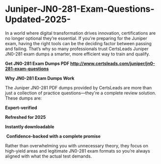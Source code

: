 # Juniper-JN0-281-Exam-Questions-Updated-2025-
<p>In a world where digital transformation drives innovation, certifications are no longer optional they&rsquo;re essential. If you&#39;re preparing for the Juniper exam, having the right tools can be the deciding factor between passing and failing. That&rsquo;s why so many professionals trust CertsLeads Juniper JN0-281 exam dumps a smarter, more efficient way to train and qualify.</p> <p><strong>Get JN0-281 Exam Dumps PDF&nbsp;<a href="http://www.certsleads.com/juniper/jn0-281-exam-questions">http://www.certsleads.com/juniper/jn0-281-exam-questions</a></strong></p> <p><strong>Why JN0-281 Exam Dumps Work</strong></p> <p>The Juniper JN0-281 PDF dumps provided by CertsLeads are more than just a collection of practice questions&mdash;they&#39;re a complete review solution. These dumps are:</p> <p><strong>Expert-verified</strong></p> <p><strong>Refreshed for 2025</strong></p> <p><strong>Instantly downloadable</strong></p> <p>&nbsp;<strong>Confidence-backed with a complete promise</strong></p> <p>Rather than overwhelming you with unnecessary theory, they focus on high-yield areas and legitimate JN0-281 exam formats so you&rsquo;re always aligned with what the actual test demands.</p> <p>&nbsp;</p>
